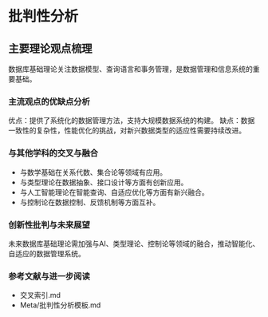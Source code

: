 # 批判性分析

## 主要理论观点梳理

数据库基础理论关注数据模型、查询语言和事务管理，是数据管理和信息系统的重要基础。

### 主流观点的优缺点分析

优点：提供了系统化的数据管理方法，支持大规模数据系统的构建。
缺点：数据一致性的复杂性，性能优化的挑战，对新兴数据类型的适应性需要持续改进。

### 与其他学科的交叉与融合

- 与数学基础在关系代数、集合论等领域有应用。
- 与类型理论在数据抽象、接口设计等方面有创新应用。
- 与人工智能理论在智能查询、自适应优化等方面有新兴融合。
- 与控制论在数据控制、反馈机制等方面互补。

### 创新性批判与未来展望

未来数据库基础理论需加强与AI、类型理论、控制论等领域的融合，推动智能化、自适应的数据管理系统。

### 参考文献与进一步阅读

- 交叉索引.md
- Meta/批判性分析模板.md
